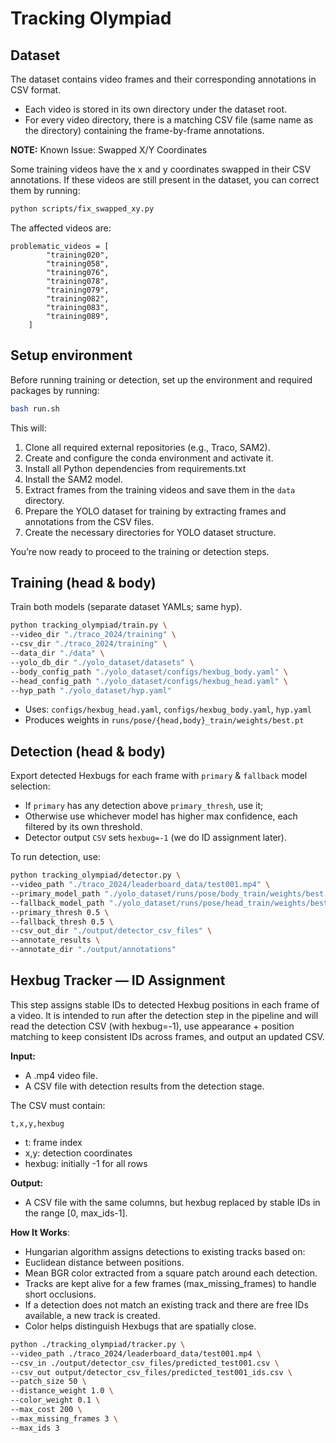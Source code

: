 # Tracking Olympiad

## Dataset

The dataset contains video frames and their corresponding annotations in CSV format.

- Each video is stored in its own directory under the dataset root.
- For every video directory, there is a matching CSV file (same name as the directory) containing the frame-by-frame annotations.

**NOTE:** Known Issue: Swapped X/Y Coordinates

Some training videos have the x and y coordinates swapped in their CSV annotations.
If these videos are still present in the dataset, you can correct them by running:

```bash
python scripts/fix_swapped_xy.py
```

The affected videos are:

```text
problematic_videos = [
        "training020",
        "training058",
        "training076",
        "training078",
        "training079",
        "training082",
        "training083",
        "training089",
    ]
```

## Setup environment

Before running training or detection, set up the environment and required packages by running:

```bash
bash run.sh
```

This will:

1. Clone all required external repositories (e.g., Traco, SAM2).
2. Create and configure the conda environment and activate it.
3. Install all Python dependencies from requirements.txt
4. Install the SAM2 model.
5. Extract frames from the training videos and save them in the `data` directory.
6. Prepare the YOLO dataset for training by extracting frames and annotations from the CSV files.
7. Create the necessary directories for YOLO dataset structure.

You’re now ready to proceed to the training or detection steps.

## Training (head & body)

Train both models (separate dataset YAMLs; same hyp).

```bash
python tracking_olympiad/train.py \
--video_dir "./traco_2024/training" \
--csv_dir "./traco_2024/training" \
--data_dir "./data" \
--yolo_db_dir "./yolo_dataset/datasets" \
--body_config_path "./yolo_dataset/configs/hexbug_body.yaml" \
--head_config_path "./yolo_dataset/configs/hexbug_head.yaml" \
--hyp_path "./yolo_dataset/hyp.yaml"
```

- Uses: `configs/hexbug_head.yaml`, `configs/hexbug_body.yaml`, `hyp.yaml`
- Produces weights in `runs/pose/{head,body}_train/weights/best.pt`

## Detection (head & body)

Export detected Hexbugs for each frame with `primary` & `fallback` model selection:

- If `primary` has any detection above `primary_thresh`, use it;
- Otherwise use whichever model has higher max confidence, each filtered by its own threshold.
- Detector output `CSV` sets `hexbug=-1` (we do ID assignment later).

To run detection, use:

```bash
python tracking_olympiad/detector.py \
--video_path "./traco_2024/leaderboard_data/test001.mp4" \
--primary_model_path "./yolo_dataset/runs/pose/body_train/weights/best.pt" \
--fallback_model_path "./yolo_dataset/runs/pose/head_train/weights/best.pt" \
--primary_thresh 0.5 \
--fallback_thresh 0.5 \
--csv_out_dir "./output/detector_csv_files" \
--annotate_results \
--annotate_dir "./output/annotations"
```


## Hexbug Tracker — ID Assignment

This step assigns stable IDs to detected Hexbug positions in each frame of a video.
It is intended to run after the detection step in the pipeline and will read the detection CSV (with hexbug=-1), use appearance + position matching to keep consistent IDs across frames, and output an updated CSV.

**Input:**

- A .mp4 video file.
- A CSV file with detection results from the detection stage.

The CSV must contain:

```text
t,x,y,hexbug
```

- t: frame index
- x,y: detection coordinates
- hexbug: initially -1 for all rows

**Output:**

- A CSV file with the same columns, but hexbug replaced by stable IDs in the range [0, max_ids-1].

**How It Works**:

- Hungarian algorithm assigns detections to existing tracks based on:
- Euclidean distance between positions.
- Mean BGR color extracted from a square patch around each detection.
- Tracks are kept alive for a few frames (max_missing_frames) to handle short occlusions.
- If a detection does not match an existing track and there are free IDs available, a new track is created.
- Color helps distinguish Hexbugs that are spatially close.

```bash
python ./tracking_olympiad/tracker.py \
--video_path ./traco_2024/leaderboard_data/test001.mp4 \
--csv_in ./output/detector_csv_files/predicted_test001.csv \
--csv_out output/detector_csv_files/predicted_test001_ids.csv \
--patch_size 50 \
--distance_weight 1.0 \
--color_weight 0.1 \
--max_cost 200 \
--max_missing_frames 3 \
--max_ids 3
```